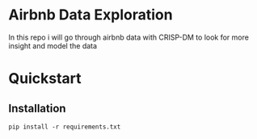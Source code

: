 # Airbnb Data Exploration
In this repo i will go through airbnb data with CRISP-DM to look for more insight and model the data

# Quickstart

## Installation

 `pip install -r requirements.txt`

